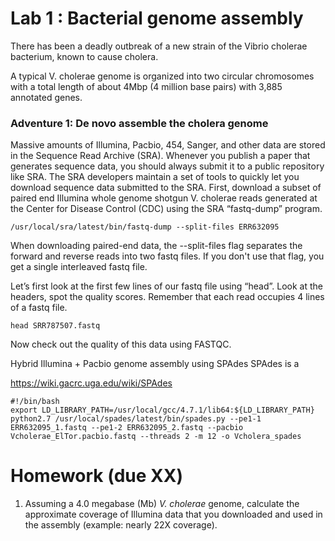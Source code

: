# Lab 1 : Bacterial genome assembly

There has been a deadly outbreak of a new strain of the Vibrio cholerae bacterium, known to cause cholera. 

A typical V. cholerae genome is organized into two circular chromosomes with a total length of about 4Mbp (4 million base pairs) with 3,885 annotated genes. 

### Adventure 1: De novo assemble the cholera genome 

Massive amounts of Illumina, Pacbio, 454, Sanger, and other data are stored in the Sequence Read Archive (SRA). Whenever you publish a paper that generates sequence data, you should always submit it to a public repository like SRA. The SRA developers maintain a set of tools to quickly let you download sequence data submitted to the SRA.
	First, download a subset of paired end Illumina whole genome shotgun V. cholerae reads generated at the Center for Disease Control (CDC) using the SRA “fastq-dump” program. 

    /usr/local/sra/latest/bin/fastq-dump --split-files ERR632095

When downloading paired-end data, the --split-files flag separates the forward and reverse reads into two fastq files. If you don't use that flag, you get a single interleaved fastq file.

Let’s first look at the first few lines of our fastq file using “head”. Look at the headers, spot the quality scores. Remember that each read occupies 4 lines of a fastq file.

    head SRR787507.fastq

Now check out the quality of this data using FASTQC. 


Hybrid Illumina + Pacbio genome assembly using SPAdes
	SPAdes is a 


https://wiki.gacrc.uga.edu/wiki/SPAdes

    #!/bin/bash
    export LD_LIBRARY_PATH=/usr/local/gcc/4.7.1/lib64:${LD_LIBRARY_PATH}
    python2.7 /usr/local/spades/latest/bin/spades.py --pe1-1 ERR632095_1.fastq --pe1-2 ERR632095_2.fastq --pacbio Vcholerae_ElTor.pacbio.fastq --threads 2 -m 12 -o Vcholera_spades




# Homework (due XX)

1) Assuming a 4.0 megabase (Mb) _V. cholerae_ genome, calculate the approximate coverage of Illumina data that you downloaded and used in the assembly (example: nearly 22X coverage).
